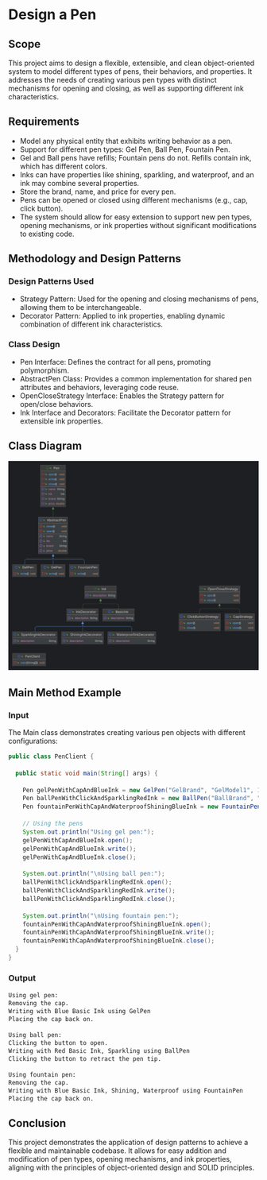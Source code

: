 # Design a Pen

## Scope
This project aims to design a flexible, extensible, and clean object-oriented system to model different types of pens, their behaviors, and properties. It addresses the needs of creating various pen types with distinct mechanisms for opening and closing, as well as supporting different ink characteristics.

## Requirements
* Model any physical entity that exhibits writing behavior as a pen.
* Support for different pen types: Gel Pen, Ball Pen, Fountain Pen.
* Gel and Ball pens have refills; Fountain pens do not. Refills contain ink, which has different colors.
* Inks can have properties like shining, sparkling, and waterproof, and an ink may combine several properties.
* Store the brand, name, and price for every pen.
* Pens can be opened or closed using different mechanisms (e.g., cap, click button).
* The system should allow for easy extension to support new pen types, opening mechanisms, or ink properties without significant modifications to existing code.

## Methodology and Design Patterns
### Design Patterns Used
* Strategy Pattern: Used for the opening and closing mechanisms of pens, allowing them to be interchangeable.
* Decorator Pattern: Applied to ink properties, enabling dynamic combination of different ink characteristics.

### Class Design
* Pen Interface: Defines the contract for all pens, promoting polymorphism.
* AbstractPen Class: Provides a common implementation for shared pen attributes and behaviors, leveraging code reuse.
* OpenCloseStrategy Interface: Enables the Strategy pattern for open/close behaviors.
* Ink Interface and Decorators: Facilitate the Decorator pattern for extensible ink properties.

## Class Diagram
![Class Diagram](../../../../images/class_diagram.png)

## Main Method Example
### Input
The Main class demonstrates creating various pen objects with different configurations:

```java
public class PenClient {

  public static void main(String[] args) {
    
    Pen gelPenWithCapAndBlueInk = new GelPen("GelBrand", "GelModel1", 10.99, new CapStrategy(), new BasicInk("Blue"));
    Pen ballPenWithClickAndSparklingRedInk = new BallPen("BallBrand", "BallModel1", 8.99, new ClickButtonStrategy(), new SparklingInkDecorator(new BasicInk("Red")));
    Pen fountainPenWithCapAndWaterproofShiningBlueInk = new FountainPen("FountainBrand", "FountainModel1", 15.99, new CapStrategy(), new WaterproofInkDecorator(new ShiningInkDecorator(new BasicInk("Blue"))));

    // Using the pens
    System.out.println("Using gel pen:");
    gelPenWithCapAndBlueInk.open();
    gelPenWithCapAndBlueInk.write();
    gelPenWithCapAndBlueInk.close();

    System.out.println("\nUsing ball pen:");
    ballPenWithClickAndSparklingRedInk.open();
    ballPenWithClickAndSparklingRedInk.write();
    ballPenWithClickAndSparklingRedInk.close();

    System.out.println("\nUsing fountain pen:");
    fountainPenWithCapAndWaterproofShiningBlueInk.open();
    fountainPenWithCapAndWaterproofShiningBlueInk.write();
    fountainPenWithCapAndWaterproofShiningBlueInk.close();
  }
}
```

### Output
```
Using gel pen:
Removing the cap.
Writing with Blue Basic Ink using GelPen
Placing the cap back on.

Using ball pen:
Clicking the button to open.
Writing with Red Basic Ink, Sparkling using BallPen
Clicking the button to retract the pen tip.

Using fountain pen:
Removing the cap.
Writing with Blue Basic Ink, Shining, Waterproof using FountainPen
Placing the cap back on.
```

## Conclusion
This project demonstrates the application of design patterns to achieve a flexible and maintainable codebase. It allows for easy addition and modification of pen types, opening mechanisms, and ink properties, aligning with the principles of object-oriented design and SOLID principles.